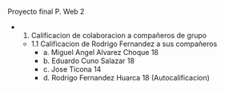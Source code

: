Proyecto final P. Web 2
* 1. Calificacion de colaboracion a compañeros de grupo
   + 1.1 Calificacion de Rodrigo Fernandez a sus compañeros
     - a. Miguel Angel Alvarez Choque  18
     - b. Eduardo Cuno Salazar         18
     - c. Jose Ticona                  14
     - d. Rodrigo Fernandez Huarca     18 (Autocalificacion)
